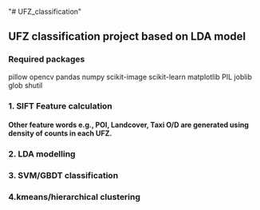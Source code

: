 "# UFZ_classification" 
## UFZ classification project based on LDA model
### Required packages 
pillow
opencv
pandas
numpy
scikit-image
scikit-learn
matplotlib
PIL
joblib
glob
shutil

### 1. SIFT Feature calculation
#### Other feature words e.g., POI, Landcover, Taxi O/D are generated using density of counts in each UFZ.
### 2. LDA modelling

### 3. SVM/GBDT classification

### 4.kmeans/hierarchical clustering
